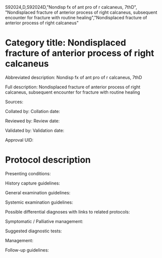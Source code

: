 S92024,D,S92024D,"Nondisp fx of ant pro of r calcaneus, 7thD", "Nondisplaced fracture of anterior process of right calcaneus, subsequent encounter for fracture with routine healing","Nondisplaced fracture of anterior process of right calcaneus"
# Category title: Nondisplaced fracture of anterior process of right calcaneus

Abbreviated description: Nondisp fx of ant pro of r calcaneus, 7thD

Full description: Nondisplaced fracture of anterior process of right calcaneus, subsequent encounter for fracture with routine healing

Sources:

Collated by:
Collation date:

Reviewed by:
Review date:

Validated by:
Validation date:

Approval UID:

# Protocol description

Presenting conditions:

History capture guidelines:

General examination guidelines:

Systemic examination guidelines:

Possible differential diagnoses with links to related protocols:

Symptomatic / Palliative management:

Suggested diagnostic tests:

Management:

Follow-up guidelines:
